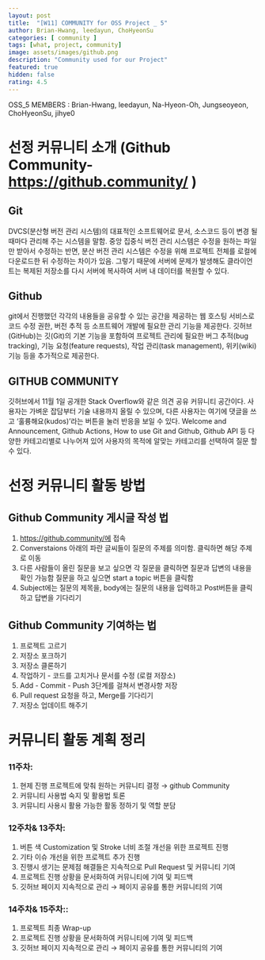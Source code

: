 ```yaml
---	
layout: post	
title:  "[W11] COMMUNITY for OSS Project _ 5"	
author: Brian-Hwang, leedayun, ChoHyeonSu
categories: [ community ]	
tags: [what, project, community]
image: assets/images/github.png
description: "Community used for our Project"	
featured: true	
hidden: false	
rating: 4.5	
---	
```


OSS_5 MEMBERS : Brian-Hwang, leedayun, Na-Hyeon-Oh, Jungseoyeon, ChoHyeonSu, jihye0



# 선정 커뮤니티 소개 (Github Community- https://github.community/ )

## Git

DVCS(분산형 버전 관리 시스템)의 대표적인 소프트웨어로 문서, 소스코드 등이 변경 될 때마다 관리해 주는 시스템을 말함. 중앙 집중식 버전 관리 시스템은 수정을 원하는 파일만 받아서 수정하는 반면, 분산 버전 관리 시스템은 수정을 위해 프로젝트 전체를 로컬에 다운로드한 뒤 수정하는 차이가 있음. 그렇기 때문에 서버에 문제가 발생해도 클라이언트는 복제된 저장소를 다시 서버에 복사하여 서버 내 데이터를 복원할 수 있다.

## Github

git에서 진행했던 각각의 내용들을 공유할 수 있는 공간을 제공하는 웹 호스팅 서비스로 코드 수정 권한, 버전 추적 등 소프트웨어 개발에 필요한 관리 기능을 제공한다. 깃허브(GitHub)는 깃(Git)의 기본 기능을 포함하여 프로젝트 관리에 필요한 버그 추적(bug tracking), 기능 요청(feature requests), 작업 관리(task management), 위키(wiki) 기능 등을 추가적으로 제공한다.

## GITHUB COMMUNITY

깃허브에서 11월 1일 공개한 Stack Overflow와 같은 의견 공유 커뮤니티 공간이다. 사용자는 가벼운 잡담부터 기술 내용까지 올릴 수 있으며, 다른 사용자는 여기에 댓글을 쓰고 ‘훌륭해요(kudos)’라는 버튼을 눌러 반응을 보일 수 있다.  Welcome and Announcement, Github Actions, How to use Git and Github, Github API 등 다양한 카테고리별로 나누어져 있어 사용자의 목적에 알맞는 카테고리를 선택하여 질문 할 수 있다.




# 선정 커뮤니티 활동 방법

## Github Community 게시글 작성 법

1. https://github.community/에 접속
2. Converstaions 아래의 파란 글씨들이 질문의 주제를 의미함. 클릭하면 해당 주제로 이동
3. 다른 사람들이 올린 질문을 보고 싶으면 각 질문을 클릭하면 질문과 답변의 내용을 확인 가능함
질문을 하고 싶으면 start a topic 버튼을 클릭함
4. Subject에는 질문의 제목을, body에는 질문의 내용을 입력하고 Post버튼을 클릭하고 답변을 기다리기


## Github Community 기여하는 법

1. 프로젝트 고르기
2. 저장소 포크하기
3. 저장소 클론하기
4. 작업하기 - 코드를 고치거나 문서를 수정 (로컬 저장소)
5. Add - Commit - Push 3단계를 걸쳐서 변경사항 저장
6. Pull request 요청을 하고, Merge를 기다리기
7. 저장소 업데이트 해주기




# 커뮤니티 활동 계획 정리

### 11주차:
1. 현제 진행 프로젝트에 맞춰 원하는 커뮤니티 결정 → github Community
2. 커뮤니티 사용법 숙지 및 활용법 토론
3. 커뮤니티 사용시 활용 가능한 활동 정하기 및 역할 분담

### 12주차& 13주차:
1. 버튼 색 Customization 및 Stroke 너비 조절 개선을 위한 프로젝트 진행
2. 기타 이슈 개선을 위한 프로젝트 추가 진행
3. 진행시 생기는 문제점 해결들은 지속적으로 Pull Request 및 커뮤니티 기여
4. 프로젝트 진행 상황을 문서화하여 커뮤니티에 기여 및 피드백
5. 깃허브 페이지 지속적으로 관리 → 페이지 공유를 통한 커뮤니티의 기여

### 14주차& 15주차::
1.	프로젝트 최종 Wrap-up
2.	프로젝트 진행 상황을 문서화하여 커뮤니티에 기여 및 피드백
3.	깃허브 페이지 지속적으로 관리 → 페이지 공유를 통한 커뮤니티의 기여


